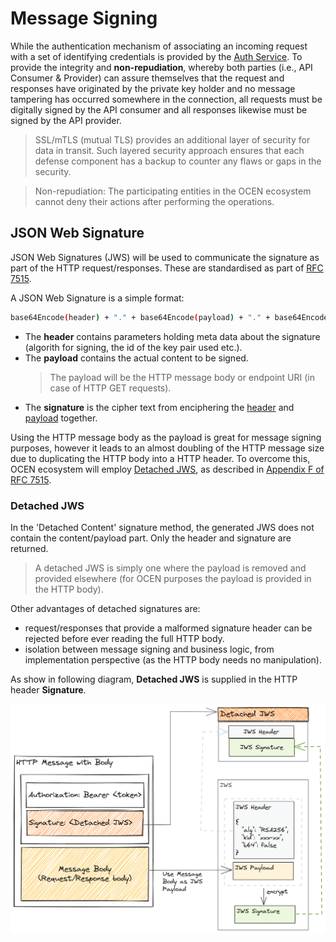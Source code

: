 # Message Signing

While the authentication mechanism of associating an incoming request with a set of identifying credentials 
is provided by the [Auth Service](./readme.md). To provide the integrity and **non-repudiation**, whereby both parties (i.e., API Consumer & Provider) can assure themselves that the request and responses have originated by the private key holder and no message tampering has occurred somewhere in the connection, all requests must be digitally signed by the API consumer and all responses likewise must be signed by the API provider.

> SSL/mTLS (mutual TLS) provides an additional layer of security for data in transit. Such layered security approach ensures that each defense component has a backup to counter any flaws or gaps in the security.

> Non-repudiation: The participating entities in the OCEN ecosystem cannot deny their actions after performing the operations.

## JSON Web Signature

JSON Web Signatures (JWS) will be used to communicate the signature as part of the HTTP request/responses. These are standardised as part of [RFC 7515](https://tools.ietf.org/html/rfc7515).

A JSON Web Signature is a simple format:

```sh
base64Encode(header) + "." + base64Encode(payload) + "." + base64Encode(signature)
```

- The **header** contains parameters holding meta data about the signature (algorith for signing, the id of the key pair used etc.).
- The **payload** contains the actual content to be signed.
  > The payload will be the HTTP message body or endpoint URI (in case of HTTP GET requests).
- The **signature** is the cipher text from enciphering the <u>header</u> and <u>payload</u> together.

Using the HTTP message body as the payload is great for message signing purposes, however it leads to an almost doubling of the HTTP message size due to duplicating the HTTP body into a HTTP header. To overcome this, OCEN ecosystem will employ [Detached JWS](#detached-jws), as described in [Appendix F of RFC 7515](https://tools.ietf.org/html/rfc7515#appendix-F).

### Detached JWS

In the 'Detached Content' signature method, the generated JWS does not contain the content/payload part. Only the header and signature are returned. 

> A detached JWS is simply one where the payload is removed and provided elsewhere (for OCEN purposes the payload is provided in the HTTP body).

Other advantages of detached signatures are:
- request/responses that provide a malformed signature header can be rejected before ever reading the full HTTP body.
- isolation between message signing and business logic, from implementation perspective (as the HTTP body needs no manipulation).

As show in following diagram, **Detached JWS** is supplied in the HTTP header **Signature**.

![Alt text](./img/detached_jws.png "Detached Json Web Signature")

